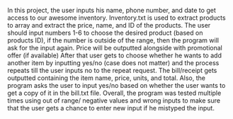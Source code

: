 In this project, the user inputs his name, phone number, and date to get access to our awesome inventory. Inventory.txt is used to extract products to array and extract the price, name, and ID of the products. The user should input numbers 1-6 to choose the desired product (based on products ID), if the number is outside of the range, then the program will ask for the input again. Price will be outputted alongside with promotional offer (if available) After that user gets to choose whether he wants to add another item by inputting yes/no (case does not matter) and the process repeats till the user inputs no to the repeat request. The bill/receipt gets outputted containing the item name, price, units, and total. Also, the program asks the user to input yes/no based on whether the user wants to get a copy of it in the bill.txt file. Overall, the program was tested multiple times using out of range/ negative values and wrong inputs to make sure that the user gets a chance to enter new input if he mistyped the input.
